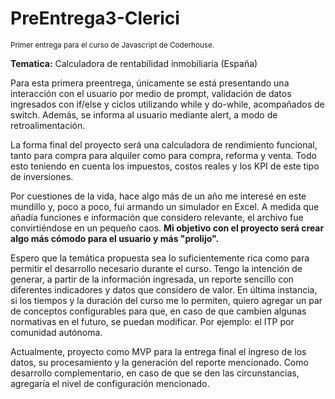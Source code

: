 # PreEntrega3-Clerici
<small>Primer entrega para el curso de Javascript de Coderhouse.</small>


<strong>Tematica:</strong> Calculadora de rentabilidad inmobiliaria (España)

Para esta primera preentrega, únicamente se está presentando una interacción con el usuario por medio de prompt, validación de datos ingresados con if/else y ciclos utilizando while y do-while, acompañados de switch. Además, se informa al usuario mediante alert, a modo de retroalimentación.

La forma final del proyecto será una calculadora de rendimiento funcional, tanto para compra para alquiler como para compra, reforma y venta. Todo esto teniendo en cuenta los impuestos, costos reales y los KPI de este tipo de inversiones.

Por cuestiones de la vida, hace algo más de un año me interesé en este mundillo y, poco a poco, fui armando un simulador en Excel. A medida que añadía funciones e información que considero relevante, el archivo fue convirtiéndose en un pequeño caos. <strong>Mi objetivo con el proyecto será crear algo más cómodo para el usuario y más "prolijo".</strong>

Espero que la temática propuesta sea lo suficientemente rica como para permitir el desarrollo necesario durante el curso. Tengo la intención de generar, a partir de la información ingresada, un reporte sencillo con diferentes indicadores y datos que considero de valor. En última instancia, si los tiempos y la duración del curso me lo permiten, quiero agregar un par de conceptos configurables para que, en caso de que cambien algunas normativas en el futuro, se puedan modificar. Por ejemplo: el ITP por comunidad autónoma.

Actualmente, proyecto como MVP para la entrega final el ingreso de los datos, su procesamiento y la generación del reporte mencionado. Como desarrollo complementario, en caso de que se den las circunstancias, agregaría el nivel de configuración mencionado.
 
